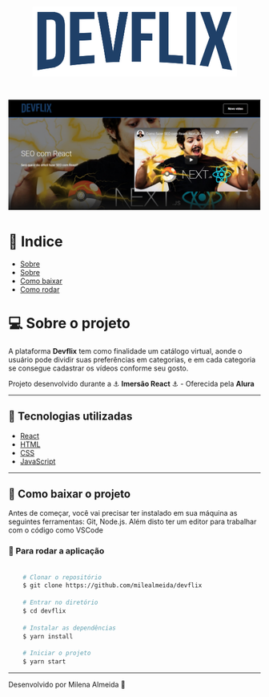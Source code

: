<h1 align="center"> 
    <img src="src/assets/img/devflix.png">
</h1>

<h1 align="center"> 
    <img src="src/assets/img/telaInicial.png">
</h1>

# 📍 Indice
- [Sobre](#-sobre) 
- [Sobre](#-tecnologias) 
- [Como baixar](#-baixar) 
- [Como rodar](#-rodar) 

# 💻 Sobre o projeto
A plataforma **Devflix** tem como finalidade um catálogo virtual, aonde o usuário pode dividir suas preferências em categorias, e em cada categoria se consegue cadastrar os vídeos conforme seu gosto.

Projeto desenvolvido durante a ⚓ **Imersão React** ⚓ - Oferecida pela **Alura**

---

## 🚀 Tecnologias utilizadas
 - [React](https://pt-br.reactjs.org/)
 - [HTML](https://developer.mozilla.org/pt-BR/docs/Web/HTML)
 - [CSS](https://developer.mozilla.org/pt-BR/docs/Web/CSS)
 - [JavaScript](https://www.javascript.com/)

---

## 🚨 Como baixar o projeto
Antes de começar, você vai precisar ter instalado em sua máquina as seguintes ferramentas: Git, Node.js. Além disto ter um editor para trabalhar com o código como VSCode

### 🏁 Para rodar a aplicação 

```bash

    # Clonar o repositório
    $ git clone https://github.com/milealmeida/devflix

    # Entrar no diretório
    $ cd devflix

    # Instalar as dependências
    $ yarn install

    # Iniciar o projeto
    $ yarn start

```

---
Desenvolvido por Milena Almeida 💙